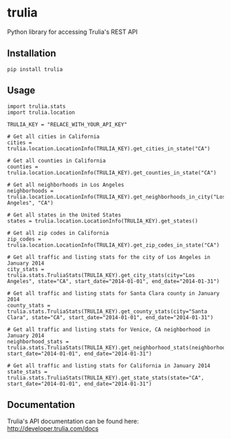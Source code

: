 # trulia

Python library for accessing Trulia's REST API

## Installation

    pip install trulia

## Usage

    import trulia.stats
    import trulia.location

    TRULIA_KEY = "RELACE_WITH_YOUR_API_KEY"

    # Get all cities in California
    cities = trulia.location.LocationInfo(TRULIA_KEY).get_cities_in_state("CA")

    # Get all counties in California
    counties = trulia.location.LocationInfo(TRULIA_KEY).get_counties_in_state("CA")

    # Get all neighborhoods in Los Angeles
    neighborhoods = trulia.location.LocationInfo(TRULIA_KEY).get_neighborhoods_in_city("Los Angeles", "CA")

    # Get all states in the United States
    states = trulia.location.LocationInfo(TRULIA_KEY).get_states()

    # Get all zip codes in California
    zip_codes = trulia.location.LocationInfo(TRULIA_KEY).get_zip_codes_in_state("CA")

    # Get all traffic and listing stats for the city of Los Angeles in January 2014
    city_stats = trulia.stats.TruliaStats(TRULIA_KEY).get_city_stats(city="Los Angeles", state="CA", start_date="2014-01-01", end_date="2014-01-31")

    # Get all traffic and listing stats for Santa Clara county in January 2014
    county_stats = trulia.stats.TruliaStats(TRULIA_KEY).get_county_stats(city="Santa Clara", state="CA", start_date="2014-01-01", end_date="2014-01-31")

    # Get all traffic and listing stats for Venice, CA neighborhood in January 2014
    neighborhood_stats = trulia.stats.TruliaStats(TRULIA_KEY).get_neighborhood_stats(neighborhood_id=7183, start_date="2014-01-01", end_date="2014-01-31")

    # Get all traffic and listing stats for California in January 2014
    state_stats = trulia.stats.TruliaStats(TRULIA_KEY).get_state_stats(state="CA", start_date="2014-01-01", end_date="2014-01-31")

## Documentation

Trulia's API documentation can be found here: http://developer.trulia.com/docs
